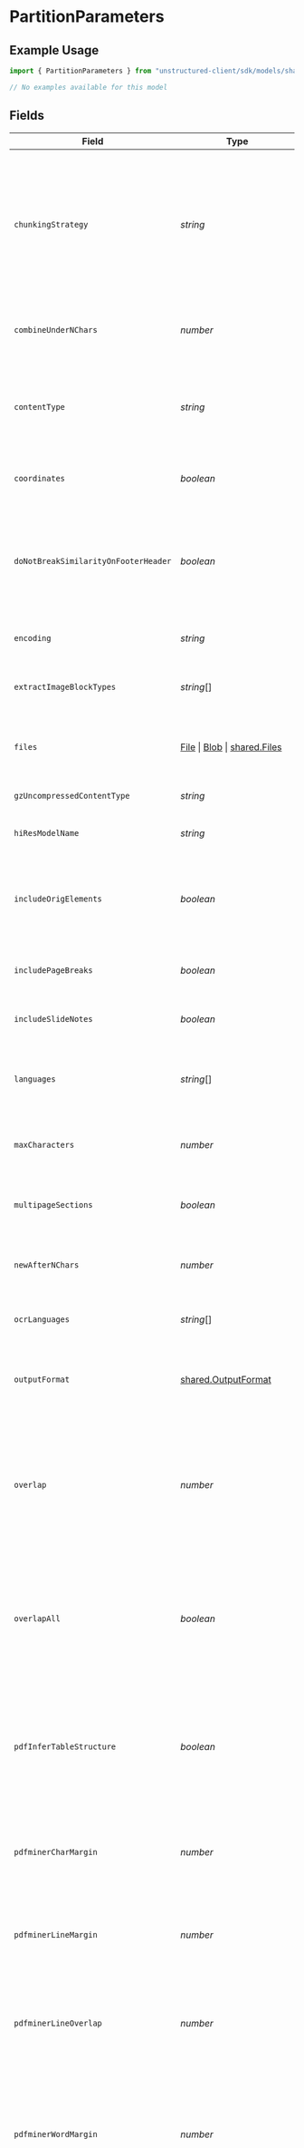 # PartitionParameters

## Example Usage

```typescript
import { PartitionParameters } from "unstructured-client/sdk/models/shared";

// No examples available for this model
```

## Fields

| Field                                                                                                                                                                                                                                                                                                                                                                                                                                                                                 | Type                                                                                                                                                                                                                                                                                                                                                                                                                                                                                  | Required                                                                                                                                                                                                                                                                                                                                                                                                                                                                              | Description                                                                                                                                                                                                                                                                                                                                                                                                                                                                           | Example                                                                                                                                                                                                                                                                                                                                                                                                                                                                               |
| ------------------------------------------------------------------------------------------------------------------------------------------------------------------------------------------------------------------------------------------------------------------------------------------------------------------------------------------------------------------------------------------------------------------------------------------------------------------------------------- | ------------------------------------------------------------------------------------------------------------------------------------------------------------------------------------------------------------------------------------------------------------------------------------------------------------------------------------------------------------------------------------------------------------------------------------------------------------------------------------- | ------------------------------------------------------------------------------------------------------------------------------------------------------------------------------------------------------------------------------------------------------------------------------------------------------------------------------------------------------------------------------------------------------------------------------------------------------------------------------------- | ------------------------------------------------------------------------------------------------------------------------------------------------------------------------------------------------------------------------------------------------------------------------------------------------------------------------------------------------------------------------------------------------------------------------------------------------------------------------------------- | ------------------------------------------------------------------------------------------------------------------------------------------------------------------------------------------------------------------------------------------------------------------------------------------------------------------------------------------------------------------------------------------------------------------------------------------------------------------------------------- |
| `chunkingStrategy`                                                                                                                                                                                                                                                                                                                                                                                                                                                                    | *string*                                                                                                                                                                                                                                                                                                                                                                                                                                                                              | :heavy_minus_sign:                                                                                                                                                                                                                                                                                                                                                                                                                                                                    | Use one of the supported strategies to chunk the returned elements after partitioning. When 'chunking_strategy' is not specified, no chunking is performed and any other chunking parameters provided are ignored. Supported strategies: 'basic', 'by_page', 'by_similarity', or 'by_title'                                                                                                                                                                                           | by_title                                                                                                                                                                                                                                                                                                                                                                                                                                                                              |
| `combineUnderNChars`                                                                                                                                                                                                                                                                                                                                                                                                                                                                  | *number*                                                                                                                                                                                                                                                                                                                                                                                                                                                                              | :heavy_minus_sign:                                                                                                                                                                                                                                                                                                                                                                                                                                                                    | If chunking strategy is set, combine elements until a section reaches a length of n chars. Default: 500                                                                                                                                                                                                                                                                                                                                                                               |                                                                                                                                                                                                                                                                                                                                                                                                                                                                                       |
| `contentType`                                                                                                                                                                                                                                                                                                                                                                                                                                                                         | *string*                                                                                                                                                                                                                                                                                                                                                                                                                                                                              | :heavy_minus_sign:                                                                                                                                                                                                                                                                                                                                                                                                                                                                    | A hint about the content type to use (such as text/markdown), when there are problems processing a specific file. This value is a MIME type in the format type/subtype.                                                                                                                                                                                                                                                                                                               |                                                                                                                                                                                                                                                                                                                                                                                                                                                                                       |
| `coordinates`                                                                                                                                                                                                                                                                                                                                                                                                                                                                         | *boolean*                                                                                                                                                                                                                                                                                                                                                                                                                                                                             | :heavy_minus_sign:                                                                                                                                                                                                                                                                                                                                                                                                                                                                    | If `True`, return coordinates for each element extracted via OCR. Default: `False`                                                                                                                                                                                                                                                                                                                                                                                                    |                                                                                                                                                                                                                                                                                                                                                                                                                                                                                       |
| `doNotBreakSimilarityOnFooterHeader`                                                                                                                                                                                                                                                                                                                                                                                                                                                  | *boolean*                                                                                                                                                                                                                                                                                                                                                                                                                                                                             | :heavy_minus_sign:                                                                                                                                                                                                                                                                                                                                                                                                                                                                    | When `True`, footer, header, and page number are always considered similar to the text before them for chunk by similarity method. This allows chunk by similarity to connect contents across page better.                                                                                                                                                                                                                                                                            |                                                                                                                                                                                                                                                                                                                                                                                                                                                                                       |
| `encoding`                                                                                                                                                                                                                                                                                                                                                                                                                                                                            | *string*                                                                                                                                                                                                                                                                                                                                                                                                                                                                              | :heavy_minus_sign:                                                                                                                                                                                                                                                                                                                                                                                                                                                                    | The encoding method used to decode the text input. Default: utf-8                                                                                                                                                                                                                                                                                                                                                                                                                     |                                                                                                                                                                                                                                                                                                                                                                                                                                                                                       |
| `extractImageBlockTypes`                                                                                                                                                                                                                                                                                                                                                                                                                                                              | *string*[]                                                                                                                                                                                                                                                                                                                                                                                                                                                                            | :heavy_minus_sign:                                                                                                                                                                                                                                                                                                                                                                                                                                                                    | The types of elements to extract, for use in extracting image blocks as base64 encoded data stored in metadata fields.                                                                                                                                                                                                                                                                                                                                                                |                                                                                                                                                                                                                                                                                                                                                                                                                                                                                       |
| `files`                                                                                                                                                                                                                                                                                                                                                                                                                                                                               | [File](https://developer.mozilla.org/en-US/docs/Web/API/File) \| [Blob](https://developer.mozilla.org/en-US/docs/Web/API/Blob) \| [shared.Files](../../../sdk/models/shared/files.md)                                                                                                                                                                                                                                                                                                 | :heavy_check_mark:                                                                                                                                                                                                                                                                                                                                                                                                                                                                    | The file to extract                                                                                                                                                                                                                                                                                                                                                                                                                                                                   | {<br/>"summary": "File to be partitioned",<br/>"externalValue": "https://github.com/Unstructured-IO/unstructured/blob/98d3541909f64290b5efb65a226fc3ee8a7cc5ee/example-docs/layout-parser-paper.pdf"<br/>}                                                                                                                                                                                                                                                                            |
| `gzUncompressedContentType`                                                                                                                                                                                                                                                                                                                                                                                                                                                           | *string*                                                                                                                                                                                                                                                                                                                                                                                                                                                                              | :heavy_minus_sign:                                                                                                                                                                                                                                                                                                                                                                                                                                                                    | If file is gzipped, use this content type after unzipping.                                                                                                                                                                                                                                                                                                                                                                                                                            |                                                                                                                                                                                                                                                                                                                                                                                                                                                                                       |
| `hiResModelName`                                                                                                                                                                                                                                                                                                                                                                                                                                                                      | *string*                                                                                                                                                                                                                                                                                                                                                                                                                                                                              | :heavy_minus_sign:                                                                                                                                                                                                                                                                                                                                                                                                                                                                    | The name of the inference model used when strategy is hi_res                                                                                                                                                                                                                                                                                                                                                                                                                          |                                                                                                                                                                                                                                                                                                                                                                                                                                                                                       |
| `includeOrigElements`                                                                                                                                                                                                                                                                                                                                                                                                                                                                 | *boolean*                                                                                                                                                                                                                                                                                                                                                                                                                                                                             | :heavy_minus_sign:                                                                                                                                                                                                                                                                                                                                                                                                                                                                    | When a chunking strategy is specified, each returned chunk will include the elements consolidated to form that chunk as `.metadata.orig_elements`. Default: true.                                                                                                                                                                                                                                                                                                                     |                                                                                                                                                                                                                                                                                                                                                                                                                                                                                       |
| `includePageBreaks`                                                                                                                                                                                                                                                                                                                                                                                                                                                                   | *boolean*                                                                                                                                                                                                                                                                                                                                                                                                                                                                             | :heavy_minus_sign:                                                                                                                                                                                                                                                                                                                                                                                                                                                                    | If true, the output will include page breaks if the filetype supports it. Default: false                                                                                                                                                                                                                                                                                                                                                                                              |                                                                                                                                                                                                                                                                                                                                                                                                                                                                                       |
| `includeSlideNotes`                                                                                                                                                                                                                                                                                                                                                                                                                                                                   | *boolean*                                                                                                                                                                                                                                                                                                                                                                                                                                                                             | :heavy_minus_sign:                                                                                                                                                                                                                                                                                                                                                                                                                                                                    | When `True`, slide notes from .ppt and .pptx files will be included in the response. Default: `True`                                                                                                                                                                                                                                                                                                                                                                                  |                                                                                                                                                                                                                                                                                                                                                                                                                                                                                       |
| `languages`                                                                                                                                                                                                                                                                                                                                                                                                                                                                           | *string*[]                                                                                                                                                                                                                                                                                                                                                                                                                                                                            | :heavy_minus_sign:                                                                                                                                                                                                                                                                                                                                                                                                                                                                    | The languages present in the document, for use in partitioning and/or OCR. See the Tesseract documentation for a full list of languages.                                                                                                                                                                                                                                                                                                                                              |                                                                                                                                                                                                                                                                                                                                                                                                                                                                                       |
| `maxCharacters`                                                                                                                                                                                                                                                                                                                                                                                                                                                                       | *number*                                                                                                                                                                                                                                                                                                                                                                                                                                                                              | :heavy_minus_sign:                                                                                                                                                                                                                                                                                                                                                                                                                                                                    | If chunking strategy is set, cut off new sections after reaching a length of n chars (hard max). Default: 500                                                                                                                                                                                                                                                                                                                                                                         |                                                                                                                                                                                                                                                                                                                                                                                                                                                                                       |
| `multipageSections`                                                                                                                                                                                                                                                                                                                                                                                                                                                                   | *boolean*                                                                                                                                                                                                                                                                                                                                                                                                                                                                             | :heavy_minus_sign:                                                                                                                                                                                                                                                                                                                                                                                                                                                                    | If chunking strategy is set, determines if sections can span multiple sections. Default: true                                                                                                                                                                                                                                                                                                                                                                                         |                                                                                                                                                                                                                                                                                                                                                                                                                                                                                       |
| `newAfterNChars`                                                                                                                                                                                                                                                                                                                                                                                                                                                                      | *number*                                                                                                                                                                                                                                                                                                                                                                                                                                                                              | :heavy_minus_sign:                                                                                                                                                                                                                                                                                                                                                                                                                                                                    | If chunking strategy is set, cut off new sections after reaching a length of n chars (soft max). Default: 1500                                                                                                                                                                                                                                                                                                                                                                        |                                                                                                                                                                                                                                                                                                                                                                                                                                                                                       |
| `ocrLanguages`                                                                                                                                                                                                                                                                                                                                                                                                                                                                        | *string*[]                                                                                                                                                                                                                                                                                                                                                                                                                                                                            | :heavy_minus_sign:                                                                                                                                                                                                                                                                                                                                                                                                                                                                    | Deprecated! The languages present in the document, for use in partitioning and/or OCR                                                                                                                                                                                                                                                                                                                                                                                                 |                                                                                                                                                                                                                                                                                                                                                                                                                                                                                       |
| `outputFormat`                                                                                                                                                                                                                                                                                                                                                                                                                                                                        | [shared.OutputFormat](../../../sdk/models/shared/outputformat.md)                                                                                                                                                                                                                                                                                                                                                                                                                     | :heavy_minus_sign:                                                                                                                                                                                                                                                                                                                                                                                                                                                                    | The format of the response. Supported formats are application/json and text/csv. Default: application/json.                                                                                                                                                                                                                                                                                                                                                                           |                                                                                                                                                                                                                                                                                                                                                                                                                                                                                       |
| `overlap`                                                                                                                                                                                                                                                                                                                                                                                                                                                                             | *number*                                                                                                                                                                                                                                                                                                                                                                                                                                                                              | :heavy_minus_sign:                                                                                                                                                                                                                                                                                                                                                                                                                                                                    | Specifies the length of a string ('tail') to be drawn from each chunk and prefixed to the next chunk as a context-preserving mechanism. By default, this only applies to split-chunks where an oversized element is divided into multiple chunks by text-splitting. Default: 0                                                                                                                                                                                                        |                                                                                                                                                                                                                                                                                                                                                                                                                                                                                       |
| `overlapAll`                                                                                                                                                                                                                                                                                                                                                                                                                                                                          | *boolean*                                                                                                                                                                                                                                                                                                                                                                                                                                                                             | :heavy_minus_sign:                                                                                                                                                                                                                                                                                                                                                                                                                                                                    | When `True`, apply overlap between 'normal' chunks formed from whole elements and not subject to text-splitting. Use this with caution as it entails a certain level of 'pollution' of otherwise clean semantic chunk boundaries. Default: False                                                                                                                                                                                                                                      |                                                                                                                                                                                                                                                                                                                                                                                                                                                                                       |
| `pdfInferTableStructure`                                                                                                                                                                                                                                                                                                                                                                                                                                                              | *boolean*                                                                                                                                                                                                                                                                                                                                                                                                                                                                             | :heavy_minus_sign:                                                                                                                                                                                                                                                                                                                                                                                                                                                                    | Deprecated! Use skip_infer_table_types to opt out of table extraction for any file type. If False and strategy=hi_res, no Table Elements will be extracted from pdf files regardless of skip_infer_table_types contents.                                                                                                                                                                                                                                                              |                                                                                                                                                                                                                                                                                                                                                                                                                                                                                       |
| `pdfminerCharMargin`                                                                                                                                                                                                                                                                                                                                                                                                                                                                  | *number*                                                                                                                                                                                                                                                                                                                                                                                                                                                                              | :heavy_minus_sign:                                                                                                                                                                                                                                                                                                                                                                                                                                                                    | If two characters are closer together than this margin they are considered part of the same line. The margin is specified relative to the width of the character.                                                                                                                                                                                                                                                                                                                     |                                                                                                                                                                                                                                                                                                                                                                                                                                                                                       |
| `pdfminerLineMargin`                                                                                                                                                                                                                                                                                                                                                                                                                                                                  | *number*                                                                                                                                                                                                                                                                                                                                                                                                                                                                              | :heavy_minus_sign:                                                                                                                                                                                                                                                                                                                                                                                                                                                                    | If two lines are close together they are considered to be part of the same paragraph. The margin is specified relative to the height of a line.                                                                                                                                                                                                                                                                                                                                       |                                                                                                                                                                                                                                                                                                                                                                                                                                                                                       |
| `pdfminerLineOverlap`                                                                                                                                                                                                                                                                                                                                                                                                                                                                 | *number*                                                                                                                                                                                                                                                                                                                                                                                                                                                                              | :heavy_minus_sign:                                                                                                                                                                                                                                                                                                                                                                                                                                                                    | If two characters have more overlap than this they are considered to be on the same line. The overlap is specified relative to the minimum height of both characters.                                                                                                                                                                                                                                                                                                                 |                                                                                                                                                                                                                                                                                                                                                                                                                                                                                       |
| `pdfminerWordMargin`                                                                                                                                                                                                                                                                                                                                                                                                                                                                  | *number*                                                                                                                                                                                                                                                                                                                                                                                                                                                                              | :heavy_minus_sign:                                                                                                                                                                                                                                                                                                                                                                                                                                                                    | If two characters on the same line are further apart than this margin then they are considered to be two separate words, and an intermediate space will be added for readability. The margin is specified relative to the width of the character.                                                                                                                                                                                                                                     |                                                                                                                                                                                                                                                                                                                                                                                                                                                                                       |
| `similarityThreshold`                                                                                                                                                                                                                                                                                                                                                                                                                                                                 | *number*                                                                                                                                                                                                                                                                                                                                                                                                                                                                              | :heavy_minus_sign:                                                                                                                                                                                                                                                                                                                                                                                                                                                                    | A value between 0.0 and 1.0 describing the minimum similarity two elements must have to be included in the same chunk. Note that similar elements may be separated to meet chunk-size criteria; this value can only guarantees that two elements with similarity below the threshold will appear in separate chunks.                                                                                                                                                                  |                                                                                                                                                                                                                                                                                                                                                                                                                                                                                       |
| `skipInferTableTypes`                                                                                                                                                                                                                                                                                                                                                                                                                                                                 | *string*[]                                                                                                                                                                                                                                                                                                                                                                                                                                                                            | :heavy_minus_sign:                                                                                                                                                                                                                                                                                                                                                                                                                                                                    | The document types that you want to skip table extraction with. Default: []                                                                                                                                                                                                                                                                                                                                                                                                           |                                                                                                                                                                                                                                                                                                                                                                                                                                                                                       |
| `splitPdfAllowFailed`                                                                                                                                                                                                                                                                                                                                                                                                                                                                 | *boolean*                                                                                                                                                                                                                                                                                                                                                                                                                                                                             | :heavy_minus_sign:                                                                                                                                                                                                                                                                                                                                                                                                                                                                    | When `split_pdf_page` is set to `True`, this parameter defines the behavior when some of the parallel requests fail. By default `split_pdf_allow_failed` is set to `False` and any failed request send to the API will make the whole process break and raise an Exception. If `split_pdf_allow_failed` is set to `True`, the errors encountered while sending parallel requests will not break the processing - the resuling list of Elements will miss the data from errored pages. |                                                                                                                                                                                                                                                                                                                                                                                                                                                                                       |
| `splitPdfConcurrencyLevel`                                                                                                                                                                                                                                                                                                                                                                                                                                                            | *number*                                                                                                                                                                                                                                                                                                                                                                                                                                                                              | :heavy_minus_sign:                                                                                                                                                                                                                                                                                                                                                                                                                                                                    | Number of maximum concurrent requests made when splitting PDF. Ignored on backend.                                                                                                                                                                                                                                                                                                                                                                                                    |                                                                                                                                                                                                                                                                                                                                                                                                                                                                                       |
| `splitPdfPage`                                                                                                                                                                                                                                                                                                                                                                                                                                                                        | *boolean*                                                                                                                                                                                                                                                                                                                                                                                                                                                                             | :heavy_minus_sign:                                                                                                                                                                                                                                                                                                                                                                                                                                                                    | Should the pdf file be split at client. Ignored on backend.                                                                                                                                                                                                                                                                                                                                                                                                                           |                                                                                                                                                                                                                                                                                                                                                                                                                                                                                       |
| `splitPdfPageRange`                                                                                                                                                                                                                                                                                                                                                                                                                                                                   | *number*[]                                                                                                                                                                                                                                                                                                                                                                                                                                                                            | :heavy_minus_sign:                                                                                                                                                                                                                                                                                                                                                                                                                                                                    | When `split_pdf_page is set to `True`, this parameter selects a subset of the pdf to send to the API. The parameter is a list of 2 integers within the range [1, length_of_pdf]. An Error is thrown if the given range is invalid. Ignored on backend.                                                                                                                                                                                                                                | [<br/>1,<br/>10<br/>]                                                                                                                                                                                                                                                                                                                                                                                                                                                                 |
| `startingPageNumber`                                                                                                                                                                                                                                                                                                                                                                                                                                                                  | *number*                                                                                                                                                                                                                                                                                                                                                                                                                                                                              | :heavy_minus_sign:                                                                                                                                                                                                                                                                                                                                                                                                                                                                    | When PDF is split into pages before sending it into the API, providing this information will allow the page number to be assigned correctly. Introduced in 1.0.27.                                                                                                                                                                                                                                                                                                                    |                                                                                                                                                                                                                                                                                                                                                                                                                                                                                       |
| `strategy`                                                                                                                                                                                                                                                                                                                                                                                                                                                                            | [shared.Strategy](../../../sdk/models/shared/strategy.md)                                                                                                                                                                                                                                                                                                                                                                                                                             | :heavy_minus_sign:                                                                                                                                                                                                                                                                                                                                                                                                                                                                    | The strategy to use for partitioning PDF/image. Options are fast, hi_res, auto. Default: hi_res                                                                                                                                                                                                                                                                                                                                                                                       | auto                                                                                                                                                                                                                                                                                                                                                                                                                                                                                  |
| `tableOcrAgent`                                                                                                                                                                                                                                                                                                                                                                                                                                                                       | *string*                                                                                                                                                                                                                                                                                                                                                                                                                                                                              | :heavy_minus_sign:                                                                                                                                                                                                                                                                                                                                                                                                                                                                    | The OCR agent to use for table ocr inference.                                                                                                                                                                                                                                                                                                                                                                                                                                         |                                                                                                                                                                                                                                                                                                                                                                                                                                                                                       |
| `uniqueElementIds`                                                                                                                                                                                                                                                                                                                                                                                                                                                                    | *boolean*                                                                                                                                                                                                                                                                                                                                                                                                                                                                             | :heavy_minus_sign:                                                                                                                                                                                                                                                                                                                                                                                                                                                                    | When `True`, assign UUIDs to element IDs, which guarantees their uniqueness (useful when using them as primary keys in database). Otherwise a SHA-256 of element text is used. Default: `False`                                                                                                                                                                                                                                                                                       |                                                                                                                                                                                                                                                                                                                                                                                                                                                                                       |
| `vlmModel`                                                                                                                                                                                                                                                                                                                                                                                                                                                                            | *string*                                                                                                                                                                                                                                                                                                                                                                                                                                                                              | :heavy_minus_sign:                                                                                                                                                                                                                                                                                                                                                                                                                                                                    | The VLM Model to use.                                                                                                                                                                                                                                                                                                                                                                                                                                                                 | gpt-4o                                                                                                                                                                                                                                                                                                                                                                                                                                                                                |
| `vlmModelProvider`                                                                                                                                                                                                                                                                                                                                                                                                                                                                    | [shared.VLMModelProvider](../../../sdk/models/shared/vlmmodelprovider.md)                                                                                                                                                                                                                                                                                                                                                                                                             | :heavy_minus_sign:                                                                                                                                                                                                                                                                                                                                                                                                                                                                    | The VLM Model provider to use.                                                                                                                                                                                                                                                                                                                                                                                                                                                        | openai                                                                                                                                                                                                                                                                                                                                                                                                                                                                                |
| `xmlKeepTags`                                                                                                                                                                                                                                                                                                                                                                                                                                                                         | *boolean*                                                                                                                                                                                                                                                                                                                                                                                                                                                                             | :heavy_minus_sign:                                                                                                                                                                                                                                                                                                                                                                                                                                                                    | If `True`, will retain the XML tags in the output. Otherwise it will simply extract the text from within the tags. Only applies to XML documents.                                                                                                                                                                                                                                                                                                                                     |                                                                                                                                                                                                                                                                                                                                                                                                                                                                                       |